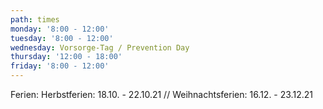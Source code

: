 ```yaml
---
path: times
monday: '8:00 - 12:00'
tuesday: '8:00 - 12:00'
wednesday: Vorsorge-Tag / Prevention Day
thursday: '12:00 - 18:00'
friday: '8:00 - 12:00'
---
```

Ferien:  Herbstferien: 18.10. - 22.10.21 // Weihnachtsferien: 16.12. - 23.12.21
